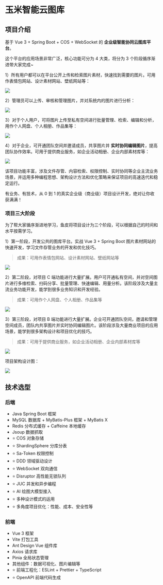 # 玉米智能云图库
## 项目介绍

基于 Vue 3 + Spring Boot + COS + WebSocket 的 **企业级智能协同云图库平台**。

这个平台的应用场景非常广泛，核心功能可分为 4 大类，将分为 3 个阶段循序渐进带大家完成~

1）所有用户都可以在平台公开上传和检索图片素材，快速找到需要的图片。可用作表情包网站、设计素材网站、壁纸网站等：

![](https://pic.yupi.icu/1/1733224630053-4e43c368-028b-4758-b9e5-a451e919b976-20241204133447098-20241204144141724-20241204144303485.png)

2）管理员可以上传、审核和管理图片，并对系统内的图片进行分析：

![](https://pic.yupi.icu/1/1733224690345-7d4220c6-ea5c-4c7b-a1a9-9ea900837322-20241204133447144-20241204144141760-20241204144303557.png)

3）对于个人用户，可将图片上传至私有空间进行批量管理、检索、编辑和分析，用作个人网盘、个人相册、作品集等：

![](https://pic.yupi.icu/1/1732794489757-a209de7f-8b92-4f7c-89fc-c7ce942c0769-20241204133447220-20241204144141829-20241204144303735.png)

4）对于企业，可开通团队空间并邀请成员，共享图片并 **实时协同编辑图片**，提高团队协作效率。可用于提供商业服务，如企业活动相册、企业内部素材库等：

![](https://pic.yupi.icu/1/1732794085872-58b35d55-7325-4815-a16a-73f667f581ef-20241204133447259-20241204144141872-20241204144304075.png)

该项目功能丰富，涉及文件存管、内容检索、权限控制、实时协同等企业主流业务场景，并运用多种编程思想、架构设计方法和优化策略来保证项目的高速迭代和稳定运行。

有业务、有技术，从 0 到 1 的真实企业级（商业级）项目设计开发，绝对让你收获满满！



### 项目三大阶段

为了帮大家循序渐进地学习，鱼皮将项目设计为三个阶段，可以根据自己的时间和水平按需学习。

1）第一阶段，开发公共的图库平台。实战 Vue 3 + Spring Boot 图片素材网站的快速开发，学习文件存管业务的开发和优化技巧。

> 成果：可用作表情包网站、设计素材网站、壁纸网站等

![](https://pic.yupi.icu/1/1733224742171-84cf7ec3-5851-468e-87f4-5d2a6759ff54-20241204144304209.png)

2）第二阶段，对项目 C 端功能进行大量扩展。用户可开通私有空间，并对空间图片进行多维检索、扫码分享、批量管理、快速编辑、用量分析。该阶段涉及大量主流业务功能开发，能学到很多业务知识和开发经验。

> 成果：可用作个人网盘、个人相册、作品集等

![](https://pic.yupi.icu/1/1733224807605-f8f0685e-8990-437a-b40c-8ab2916efced-20241204144304325.png)

3）第三阶段，对项目 B 端功能进行大量扩展。企业可开通团队空间，邀请和管理空间成员，团队内共享图片并实时协同编辑图片。该阶段涉及大量商业项目的应用场景，能学到很多架构设计和项目优化的技巧。

> 成果：可用于提供商业服务，如企业活动相册、企业内部素材库等

![](https://pic.yupi.icu/1/1732795051719-55c2a296-73fd-439b-b0b7-1e8dd16e0e47-20241204144304468.png)

项目架构设计图：

![](https://pic.yupi.icu/1/1732691889100-e562c709-cffa-477d-9329-1dc5ac1d35c8-20241204144304741-20241204145344935-20241204145354234.png)

## 技术选型

### 后端

- Java Spring Boot 框架
- MySQL 数据库 + MyBatis-Plus 框架 + MyBatis X 
- Redis 分布式缓存 + Caffeine 本地缓存
- Jsoup 数据抓取
- ⭐️ COS 对象存储
- ⭐️ ShardingSphere 分库分表
- ⭐️ Sa-Token 权限控制
- ⭐️ DDD 领域驱动设计
- ⭐️ WebSocket 双向通信
- ⭐️ Disruptor 高性能无锁队列
- ⭐️ JUC 并发和异步编程
- ⭐️ AI 绘图大模型接入
- ⭐️ 多种设计模式的运用
- ⭐️ 多角度项目优化：性能、成本、安全性等



### 前端

- Vue 3 框架
- Vite 打包工具
- Ant Design Vue 组件库
- Axios 请求库
- Pinia 全局状态管理
- 其他组件：数据可视化、图片编辑等
- ⭐️ 前端工程化：ESLint + Prettier + TypeScript
- ⭐️ OpenAPI 前端代码生成